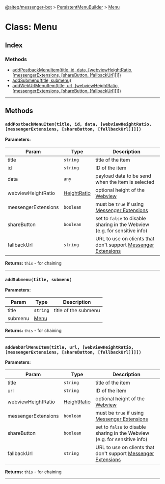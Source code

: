 [@aiteq/messenger-bot](../README.md) > [PersistentMenuBuilder](../classes/persistentmenubuilder.md) > [Menu](../classes/persistentmenubuilder.menu.md)

# Class: Menu

## Index

### Methods

* [addPostbackMenuItem(title, id, data, [webviewHeightRatio, [messengerExtensions, [shareButton, [fallbackUrl]]]])](persistentmenubuilder.menu.md#addpostbackmenuitem)
* [addSubmenu(title, submenu)](persistentmenubuilder.menu.md#addsubmenu)
* [addWebUrlMenuItem(title, url, [webviewHeightRatio, [messengerExtensions, [shareButton, [fallbackUrl]]]])](persistentmenubuilder.menu.md#addweburlmenuitem)

---

## Methods

<a id="addpostbackmenuitem"></a>
###  `addPostbackMenuItem(title, id, data, [webviewHeightRatio, [messengerExtensions, [shareButton, [fallbackUrl]]]])`

**Parameters:**

| Param | Type | Description |
| ------ | ------ | ------ |
| title | `string`   | title of the item |
| id | `string`   | ID of the item |
| data | `any`   | payload data to be send when the item is selected |
| webviewHeightRatio | [HeightRatio](../modules/webview.heightratio.md)   | optional height of the [Webview](https://developers.facebook.com/docs/messenger-platform/send-api-reference/webview) |
| messengerExtensions | `boolean` | must be `true` if using [Messenger Extensions](https://developers.facebook.com/docs/messenger-platform/send-api-reference/webview) |
| shareButton | `boolean` | set to `false` to disable sharing in the Webview (e.g. for sensitive info) |
| fallbackUrl | `string`   | URL to use on clients that don't support [Messenger Extensions](https://developers.facebook.com/docs/messenger-platform/send-api-reference/webview) |

**Returns:** `this` - for chaining
___

<a id="addsubmenu"></a>
###  `addSubmenu(title, submenu)`

**Parameters:**

| Param | Type | Description |
| ------ | ------ | ------ |
| title | `string`   | title of the submenu |
| submenu | [Menu](persistentmenubuilder.menu.md)   |  |

**Returns:** `this` - for chaining
___

<a id="addweburlmenuitem"></a>
###  `addWebUrlMenuItem(title, url, [webviewHeightRatio, [messengerExtensions, [shareButton, [fallbackUrl]]]])`

**Parameters:**

| Param | Type | Description |
| ------ | ------ | ------ |
| title | `string`   | title of the item |
| url | `string`   | ID of the item |
| webviewHeightRatio | [HeightRatio](../modules/webview.heightratio.md) | optional height of the [Webview](https://developers.facebook.com/docs/messenger-platform/send-api-reference/webview) |
| messengerExtensions | `boolean`   | must be `true` if using [Messenger Extensions](https://developers.facebook.com/docs/messenger-platform/send-api-reference/webview) |
| shareButton | `boolean` | set to `false` to disable sharing in the Webview (e.g. for sensitive info) |
| fallbackUrl | `string`   | URL to use on clients that don't support [Messenger Extensions](https://developers.facebook.com/docs/messenger-platform/send-api-reference/webview) |

**Returns:** `this` - for chaining
___
